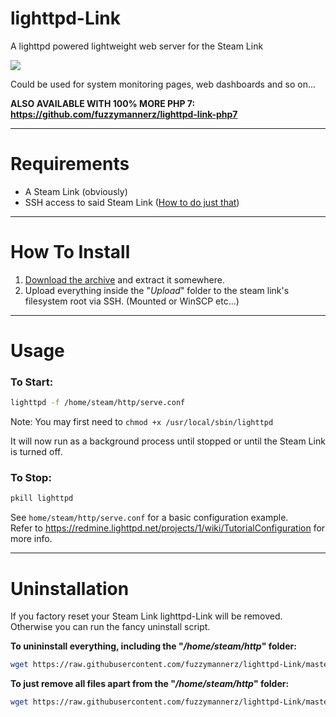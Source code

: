 # lighttpd-Link
A lighttpd powered lightweight web server for the Steam Link

![](https://i.imgur.com/EGgvc40.png)

Could be used for system monitoring pages, web dashboards and so on...

**ALSO AVAILABLE WITH 100% MORE PHP 7:    
https://github.com/fuzzymannerz/lighttpd-link-php7**

----

# Requirements
- A Steam Link (obviously)
- SSH access to said Steam Link ([How to do just that](https://github.com/ValveSoftware/steamlink-sdk#ssh-access))

----

# How To Install
1. [Download the archive](https://github.com/fuzzymannerz/lighttpd-Link/archive/master.zip) and extract it somewhere.
2. Upload everything inside the "*Upload*" folder to the steam link's filesystem root via SSH. (Mounted or WinSCP etc...)

----

# Usage
### To Start:
```bash
lighttpd -f /home/steam/http/serve.conf
```

Note: You may first need to `chmod +x /usr/local/sbin/lighttpd`

It will now run as a background process until stopped or until the Steam Link is turned off.
### To Stop:
```bash
pkill lighttpd
```
See `home/steam/http/serve.conf` for a basic configuration example.    
Refer to https://redmine.lighttpd.net/projects/1/wiki/TutorialConfiguration for more info.

----

# Uninstallation
If you factory reset your Steam Link lighttpd-Link will be removed.    
Otherwise you can run the fancy uninstall script.

**To unininstall everything, including the "*/home/steam/http*" folder:**
```bash
wget https://raw.githubusercontent.com/fuzzymannerz/lighttpd-Link/master/rmLighttpd-Link.sh && chmod +x rmLighttpd-Link.sh && sh rmLighttpd-Link.sh
```

**To just remove all files apart from the "*/home/steam/http*" folder:**
```bash
wget https://raw.githubusercontent.com/fuzzymannerz/lighttpd-Link/master/rmLighttpd-Link.sh && chmod +x rmLighttpd-Link.sh && sh rmLighttpd-Link.sh keephttp
```
